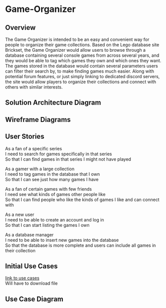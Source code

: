 # Game-Organizer

## Overview

The Game Organizer is intended to be an easy and convenient way for people to organize their game
collections. Based on the Lego database site Brickset, the Game Organizer would allow users to browse
through a database containing several console games from across several years, and they would be able
to tag which games they own and which ones they want. The games stored in the database would
contain several parameters users can filter their search by, to make finding games much easier. Along
with potential forum features, or just simply linking to dedicated discord servers, the site would allow
players to organize their collections and connect with others with similar interests.

## Solution Architecture Diagram

## Wireframe Diagrams

## User Stories

As a fan of a specific series  
I need to search for games specifically in that series  
So that I can find games in that series I might not have played  

As a gamer with a large collection  
I need to tag games in the database that I own  
So that I can see just how many games I have  

As a fan of certain games with few friends  
I need see what kinds of games other people like  
So that I can find people who like the kinds of games I like and can connect with  

As a new user  
I need to be able to create an account and log in  
So that I can start listing the games I own  

As a database manager  
I need to be able to insert new games into the database  
So that the database is more complete and users can include all games in their collection  

## Initial Use Cases
[link to use cases](documents/Use%20Cases.docx)  
Will have to download file
## Use Case Diagram
